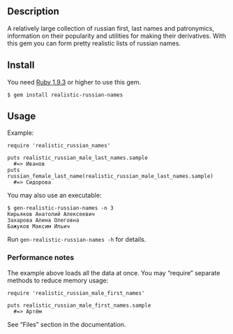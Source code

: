 Description
-----------

A relatively large collection of russian first, last names and patronymics, information on their popularity and utilities for making their derivatives. With this gem you can form pretty realistic lists of russian names.

Install
-------

You need [Ruby 1.9.3](http://ruby-lang.org/) or higher to use this gem.

    $ gem install realistic-russian-names

Usage
-----

Example:

    require 'realistic_russian_names'
    
    puts realistic_russian_male_last_names.sample
      #=> Иванов
    puts russian_female_last_name(realistic_russian_male_last_names.sample)
      #=> Сидорова

You may also use an executable:

    $ gen-realistic-russian-names -n 3
    Кирьяков Анатолий Алексеевич
    Захарова Алина Олеговна
    Бажуков Максим Ильич

Run `gen-realistic-russian-names -h` for details.

### Performance notes ###

The example above loads all the data at once. You may “require” separate methods to reduce memory usage:

    require 'realistic_russian_male_first_names'
    
    puts realistic_russian_male_first_names.sample
      #=> Артём

See “Files” section in the documentation.
